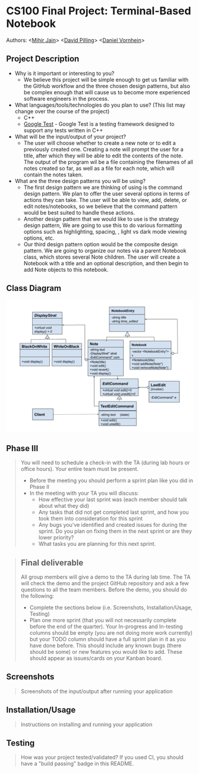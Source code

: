 # CS100 Final Project: Terminal-Based Notebook 
  Authors: \<[Mihir Jain](https://github.com/MihirJ23)\> \<[David Pilling](https://github.com/dkp-98)\> \<[Daniel Vornhein](https://github.com/DJVonrhein)\>

## Project Description
  * Why is it important or interesting to you?
    * We believe this project will be simple enough to get us familiar with the GitHub workflow and the three chosen design patterns, but also be complex enough that will cause us to become more experienced software engineers in the           process.
  * What languages/tools/technologies do you plan to use? (This list may change over the course of the project)
    * C++
    * [Google Test](https://github.com/google/googletest) - Google Test is a testing framework designed to support any tests written in C++
  * What will be the input/output of your project?
    * The user will choose whether to create a new note or to edit a previously created one. Creating a note will prompt the user for a title, after which they will be able to edit the contents of the note. The output of the program wil       be a file containing the filenames of all notes created so far, as well as a file for each note, which will contain the notes taken.
  * What are the three design patterns you will be using?
    * The first design pattern we are thinking of using is the command design pattern. We plan to offer the user several options in terms of actions they can take. The user will be able to view, add, delete, or edit notes/notebooks, so we believe that the command pattern would be best suited to handle these actions.
    * Another design pattern that we would like to use is the strategy design pattern, We are going to use this to do various formatting options such as highlighting, spacing, , light vs dark mode viewing options, etc.
    * Our third design pattern option would be the composite design pattern. We are going to organize our notes via a parent Notebook class, which stores several Note children. The user will create a Notebook with a title and an optional description, and then begin to add Note objects to this notebook.
## Class Diagram
 ![OMT class diagram](/OMT.png)
## Phase III
 > You will need to schedule a check-in with the TA (during lab hours or office hours). Your entire team must be present. 
 > * Before the meeting you should perform a sprint plan like you did in Phase II
 > * In the meeting with your TA you will discuss: 
 >   - How effective your last sprint was (each member should talk about what they did)
 >   - Any tasks that did not get completed last sprint, and how you took them into consideration for this sprint
 >   - Any bugs you've identified and created issues for during the sprint. Do you plan on fixing them in the next sprint or are they lower priority?
 >   - What tasks you are planning for this next sprint.

 > ## Final deliverable
 > All group members will give a demo to the TA during lab time. The TA will check the demo and the project GitHub repository and ask a few questions to all the team members. 
 > Before the demo, you should do the following:
 > * Complete the sections below (i.e. Screenshots, Installation/Usage, Testing)
 > * Plan one more sprint (that you will not necessarily complete before the end of the quarter). Your In-progress and In-testing columns should be empty (you are not doing more work currently) but your TODO column should have a full sprint plan in it as you have done before. This should include any known bugs (there should be some) or new features you would like to add. These should appear as issues/cards on your Kanban board. 
 ## Screenshots
 > Screenshots of the input/output after running your application
 ## Installation/Usage
 > Instructions on installing and running your application
 ## Testing
 > How was your project tested/validated? If you used CI, you should have a "build passing" badge in this README.
 
